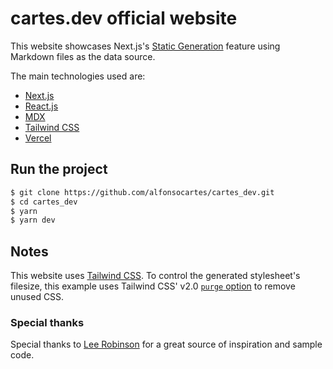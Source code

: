 # cartes.dev official website

This website showcases Next.js's [Static Generation](https://nextjs.org/docs/basic-features/pages) feature using Markdown files as the data source.

The main technologies used are:

- [Next.js](https://nextjs.org/)
- [React.js](https://reactjs.org/)
- [MDX](https://github.com/mdx-js/mdx)
- [Tailwind CSS](https://tailwindcss.com/)
- [Vercel](https://vercel.com)

## Run the project

```bash
$ git clone https://github.com/alfonsocartes/cartes_dev.git
$ cd cartes_dev
$ yarn
$ yarn dev
```

## Notes

This website uses [Tailwind CSS](https://tailwindcss.com). To control the generated stylesheet's filesize, this example uses Tailwind CSS' v2.0 [`purge` option](https://tailwindcss.com/docs/controlling-file-size/#removing-unused-css) to remove unused CSS.

### Special thanks

Special thanks to [Lee Robinson](https://leerob.io) for a great source of inspiration and sample code.
